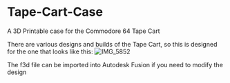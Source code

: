 # Tape-Cart-Case
A 3D Printable case for the Commodore 64 Tape Cart

There are various designs and builds of the Tape Cart, so this is designed for the one that looks like this:
![IMG_5852](https://github.com/jonn-reenthused/Tape-Cart-Case/assets/69476651/0ce84f3e-c4ea-4181-9ced-ff10cc057b29)

The f3d file can be imported into Autodesk Fusion if you need to modify the design
